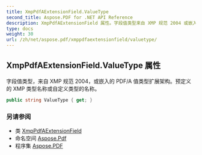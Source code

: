 ```yaml
---
title: XmpPdfAExtensionField.ValueType
second_title: Aspose.PDF for .NET API Reference
description: XmpPdfAExtensionField 属性。字段值类型来自 XMP 规范 2004 或嵌入的 PDF/A 值类型扩展架构。预定义的 XMP 类型名称或自定义类型的名称
type: docs
weight: 30
url: /zh/net/aspose.pdf/xmppdfaextensionfield/valuetype/
---
```

## XmpPdfAExtensionField.ValueType 属性

字段值类型，来自 XMP 规范 2004，或嵌入的 PDF/A 值类型扩展架构。预定义的 XMP 类型名称或自定义类型的名称。

```csharp
public string ValueType { get; }
```

### 另请参阅

* 类 [XmpPdfAExtensionField](../)
* 命名空间 [Aspose.Pdf](../../../aspose.pdf/)
* 程序集 [Aspose.PDF](../../../)